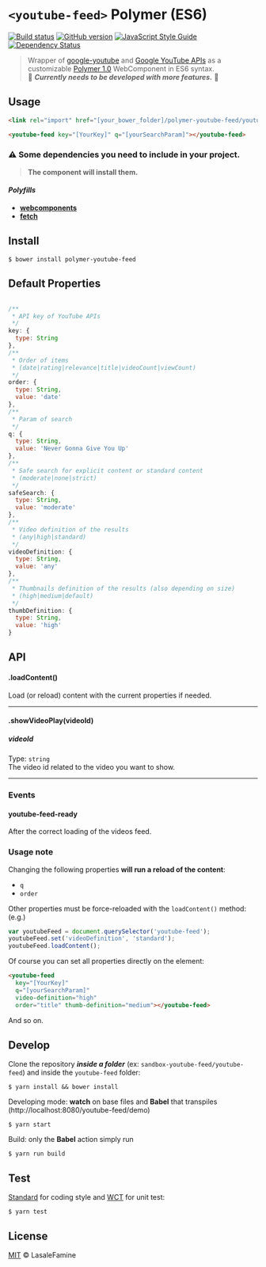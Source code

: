 # `<youtube-feed>` Polymer (ES6)

[![Build status](https://travis-ci.org/LasaleFamine/polymer-youtube-feed.svg?branch=master)](https://travis-ci.org/LasaleFamine/polymer-youtube-feed)
[![GitHub version](https://badge.fury.io/gh/LasaleFamine%2Fpolymer-youtube-feed.svg)](https://badge.fury.io/gh/LasaleFamine%2Fpolymer-youtube-feed)
[![JavaScript Style Guide](https://img.shields.io/badge/code%20style-standard-brightgreen.svg)](http://standardjs.com/)
[![Dependency Status](https://gemnasium.com/badges/github.com/LasaleFamine/polymer-youtube-feed.svg)](https://gemnasium.com/github.com/LasaleFamine/polymer-youtube-feed)



> Wrapper of [google-youtube](https://elements.polymer-project.org/elements/google-youtube) and [Google YouTube APIs](https://developers.google.com/youtube/v3/) as a customizable [Polymer 1.0](https://www.polymer-project.org/1.0/) WebComponent in ES6 syntax.  
:construction: ***Currently needs to be developed with more features.*** :construction:

## Usage

``` html
<link rel="import" href="[your_bower_folder]/polymer-youtube-feed/youtube-feed.html">

<youtube-feed key="[YourKey]" q="[yourSearchParam]"></youtube-feed>

```

### :warning: Some dependencies you need to include in your project.
> **The component will install them.**

#### ***Polyfills***
- [**webcomponents**](https://github.com/webcomponents/webcomponentsjs)
- [**fetch**](https://github.com/github/fetch)

## Install

    $ bower install polymer-youtube-feed


## Default Properties
``` js

/**
 * API key of YouTube APIs
 */
key: {
  type: String
},
/**
 * Order of items
 * (date|rating|relevance|title|videoCount|viewCount)
 */
order: {
  type: String,
  value: 'date'
},
/**
 * Param of search
 */
q: {
  type: String,
  value: 'Never Gonna Give You Up'
},
/**
 * Safe search for explicit content or standard content
 * (moderate|none|strict)
 */
safeSearch: {
  type: String,
  value: 'moderate'
},
/**
 * Video definition of the results
 * (any|high|standard)
 */
videoDefinition: {
  type: String,
  value: 'any'
},
/**
 * Thumbnails definition of the results (also depending on size)
 * (high|medium|default)
 */
thumbDefinition: {
  type: String,
  value: 'high'
}

```

## API

#### .loadContent()
Load (or reload) content with the current properties if needed.

---

#### .showVideoPlay(videoId)
##### videoId
Type: `string`  
The video id related to the video you want to show.

---

### Events
#### youtube-feed-ready
After the correct loading of the videos feed.

### Usage note
Changing the following properties **will run a reload of the content**:
- `q`
- `order`

Other properties must be force-reloaded with the `loadContent()` method:
(e.g.)

``` js
var youtubeFeed = document.querySelector('youtube-feed');
youtubeFeed.set('videoDefinition', 'standard');
youtubeFeed.loadContent();
```

Of course you can set all properties directly on the element:
``` html
<youtube-feed
  key="[YourKey]"
  q="[yourSearchParam]"
  video-definition="high"
  order="title" thumb-definition="medium"></youtube-feed>
```
And so on.

## Develop

Clone the repository ***inside a folder*** (ex: `sandbox-youtube-feed/youtube-feed`) and inside the `youtube-feed` folder:

    $ yarn install && bower install

Developing mode: **watch** on base files and **Babel** that transpiles (http://localhost:8080/youtube-feed/demo)

    $ yarn start

Build: only the **Babel** action simply run

    $ yarn run build


## Test

[Standard](http://standardjs.com/) for coding style and [WCT](https://github.com/polymer/web-component-tester) for unit test:

    $ yarn test

## License

[MIT](https://github.com/LasaleFamine/youtube-feed/blob/master/LICENSE.md) &copy; LasaleFamine
